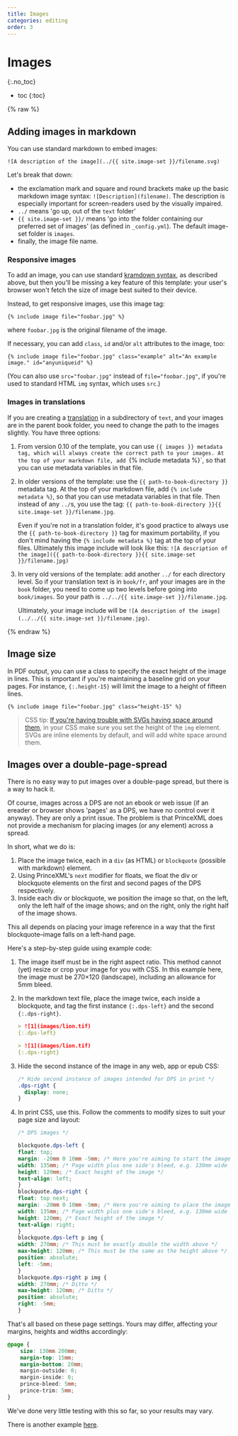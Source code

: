 ```yaml
---
title: Images
categories: editing
order: 3
---
```


# Images
{:.no_toc}

* toc
{:toc}

{% raw %}

## Adding images in markdown

You can use standard markdown to embed images:

~~~
![A description of the image](../{{ site.image-set }}/filename.svg)
~~~

Let's break that down:

* the exclamation mark and square and round brackets make up the basic markdown image syntax: `![Description](filename)`. The description is especially important for screen-readers used by the visually impaired.
* `../` means 'go up, out of the `text` folder'
* `{{ site.image-set }}/` means 'go into the folder containing our preferred set of images' (as defined in `_config.yml`). The default image-set folder is `images`.
* finally, the image file name.

### Responsive images

To add an image, you can use standard [kramdown syntax](https://kramdown.gettalong.org/quickref.html#links-and-images), as described above, but then you'll be missing a key feature of this template: your user's browser won't fetch the size of image best suited to their device.

Instead, to get responsive images, use this image tag:

``` liquid
{% include image file="foobar.jpg" %}
```

where `foobar.jpg` is the original filename of the image.

If necessary, you can add `class`, `id` and/or `alt` attributes to the image, too:

``` liquid
{% include image file="foobar.jpg" class="example" alt="An example image." id="anyuniqueid" %}
```

(You can also use `src="foobar.jpg"` instead of `file="foobar.jpg"`, if you're used to standard HTML `img` syntax, which uses `src`.)

### Images in translations

If you are creating a [translation](translations.html) in a subdirectory of `text`, and your images are in the parent book folder, you need to change the path to the images slightly. You have three options:

1. From version 0.10 of the template, you can use `{{ images }} metadata tag, which will always create the correct path to your images. At the top of your markdown file, add `{% include metadata %}`, so that you can use metadata variables in that file.
1. In older versions of the template: use the `{{ path-to-book-directory }}` metadata tag. At the top of your markdown file, add `{% include metadata %}`, so that you can use metadata variables in that file. Then instead of any `../`s, you use the tag: `{{ path-to-book-directory }}{{ site.image-set }}/filename.jpg`.

   Even if you're not in a translation folder, it's good practice to always use the `{{ path-to-book-directory }}` tag for maximum portability, if you don't mind having the `{% include metadata %}` tag at the top of your files. Ultimately this image include will look like this: `![A description of the image]({{ path-to-book-directory }}{{ site.image-set }}/filename.jpg)`

1. In very old versions of the template: add another `../` for each directory level. So if your translation text is in `book/fr`, anf your images are in the `book` folder, you need to come up two levels before going into `book/images`. So your path is `../../{{ site.image-set }}/filename.jpg`.
   
   Ultimately, your image include will be `![A description of the image](../../{{ site.image-set }}/filename.jpg)`.

{% endraw %}

## Image size

In PDF output, you can use a class to specify the exact height of the image in lines. This is important if you're maintaining a baseline grid on your pages. For instance, `{:.height-15}` will limit the image to a height of fifteen lines.

``` liquid
{% include image file="foobar.jpg" class="height-15" %}
```

> CSS tip: [If you're having trouble with SVGs having space around them](https://stackoverflow.com/questions/24626908/how-to-get-rid-of-extra-space-below-svg-in-div-element), in your CSS make sure you set the height of the `img` element. SVGs are inline elements by default, and will add white space around them.

## Images over a double-page-spread

There is no easy way to put images over a double-page spread, but there is a way to hack it.

Of course, images across a DPS are not an ebook or web issue (if an ereader or browser shows 'pages' as a DPS, we have no control over it anyway). They are only a print issue. The problem is that PrinceXML does not provide a mechanism for placing images (or any element) across a spread. 

In short, what we do is:

1. Place the image twice, each in a `div` (as HTML) or `blockquote` (possible with markdown) element.
2. Using PrinceXML's `next` modifier for floats, we float the div or blockquote elements on the first and second pages of the DPS respectively.
3. Inside each div or blockquote, we position the image so that, on the left, only the left half of the image shows; and on the right, only the right half of the image shows.

This all depends on placing your image reference in a way that the first blockquote–image falls on a left-hand page.

Here's a step-by-step guide using example code:

1. The image itself must be in the right aspect ratio. This method cannot (yet) resize or crop your image for you with CSS. In this example here, the image must be 270×120 (landscape), including an allowance for 5mm bleed.
2. In the markdown text file, place the image twice, each inside a blockquote, and tag the first instance `{:.dps-left}` and the second `{:.dps-right}`.
   
   ``` markdown
   > ![1](images/lion.tif)
   {:.dps-left}
   
   > ![1](images/lion.tif)
   {:.dps-right}
   ```

3. Hide the second instance of the image in any web, app or epub CSS:
   
   ``` css
   /* Hide second instance of images intended for DPS in print */
   .dps-right { 
     display: none;
   }
   ```

4. In print CSS, use this. Follow the comments to modify sizes to suit your page size and layout:
   
   ``` css
   /* DPS images */
   
   blockquote.dps-left {
   float: top;
   margin: -20mm 0 10mm -5mm; /* Here you're aiming to start the image in the page bleed top left */
   width: 135mm; /* Page width plus one side's bleed, e.g. 130mm wide plus 5mm bleed */
   height: 120mm; /* Exact height of the image */
   text-align: left;
   }
   blockquote.dps-right {
   float: top next;
   margin: -20mm 0 10mm -5mm; /* Here you're aiming to place the image in the page bleed top right */
   width: 135mm; /* Page width plus one side's bleed, e.g. 130mm wide plus 5mm bleed */
   height: 120mm; /* Exact height of the image */
   text-align: right;
   }
   blockquote.dps-left p img {
   width: 270mm; /* This must be exactly double the width above */
   max-height: 120mm; /* This must be the same as the height above */
   position: absolute;
   left: -5mm;
   }
   blockquote.dps-right p img {
   width: 270mm; /* Ditto */
   max-height: 120mm; /* Ditto */
   position: absolute;
   right: -5mm;
   }
   ```

That's all based on these page settings. Yours may differ, affecting your margins, heights and widths accordingly:

``` css
@page {
    size: 130mm 200mm;
    margin-top: 15mm;
    margin-bottom: 20mm;
    margin-outside: 0;
    margin-inside: 0;
    prince-bleed: 5mm;
    prince-trim: 5mm;
}
```

We've done very little testing with this so far, so your results may vary.

There is another example [here](https://github.com/electricbookworks/electric-book/issues/164).
